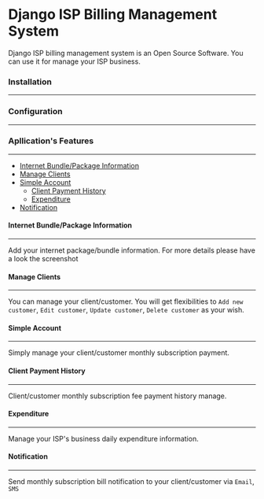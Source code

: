 # Django ISP Billing Management System

Django ISP billing management system is an Open Source Software. You can use it for manage your ISP business.

### Installation
---

### Configuration
---


### Apllication's Features
---

- [Internet Bundle/Package Information](https://github.com/porimol/django-ispbilling#)
- [Manage Clients](https://github.com/porimol/django-ispbilling#manage-clients)
- [Simple Account](https://github.com/porimol/django-ispbilling#simple-account)
    - [Client Payment History](https://github.com/porimol/django-ispbilling#client-payment-history)
    - [Expenditure](https://github.com/porimol/django-ispbilling#expenditure)
- [Notification](https://github.com/porimol/django-ispbilling#notification)

#### Internet Bundle/Package Information
---

Add your internet package/bundle information. For more details please have a look the screenshot

#### Manage Clients
---

You can manage your client/customer. You will get flexibilities to `Add new customer`, `Edit customer`, `Update customer`, `Delete customer`  as your wish.

#### Simple Account
---

Simply manage your client/customer monthly subscription payment.

#### Client Payment History
---

Client/customer monthly subscription fee payment history manage.

#### Expenditure
---

Manage your ISP's business daily expenditure information.

#### Notification
---

Send monthly subscription bill notification to your client/customer via `Email`, `SMS`
